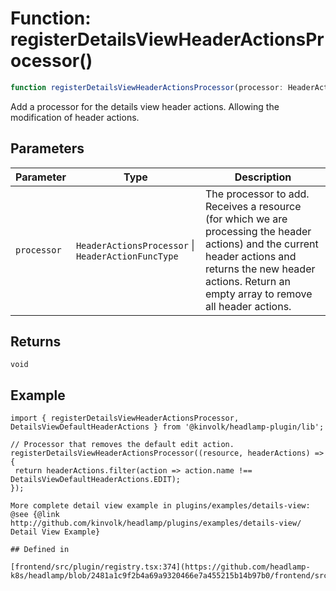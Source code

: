 # Function: registerDetailsViewHeaderActionsProcessor()

```ts
function registerDetailsViewHeaderActionsProcessor(processor: HeaderActionsProcessor | HeaderActionFuncType): void
```

Add a processor for the details view header actions. Allowing the modification of header actions.

## Parameters

| Parameter | Type | Description |
| ------ | ------ | ------ |
| `processor` | `HeaderActionsProcessor` \| `HeaderActionFuncType` | The processor to add. Receives a resource (for which we are processing the header actions) and the current header actions and returns the new header actions. Return an empty array to remove all header actions. |

## Returns

`void`

## Example

```tsx
import { registerDetailsViewHeaderActionsProcessor, DetailsViewDefaultHeaderActions } from '@kinvolk/headlamp-plugin/lib';

// Processor that removes the default edit action.
registerDetailsViewHeaderActionsProcessor((resource, headerActions) => {
 return headerActions.filter(action => action.name !== DetailsViewDefaultHeaderActions.EDIT);
});

More complete detail view example in plugins/examples/details-view:
@see {@link http://github.com/kinvolk/headlamp/plugins/examples/details-view/ Detail View Example}

## Defined in

[frontend/src/plugin/registry.tsx:374](https://github.com/headlamp-k8s/headlamp/blob/2481a1c9f2b4a69a9320466e7a455215b14b97b0/frontend/src/plugin/registry.tsx#L374)
